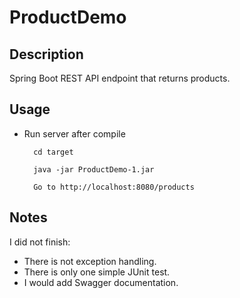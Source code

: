 # ProductDemo

## Description
Spring Boot REST API endpoint that returns products.

## Usage
- Run server after compile

        cd target
        
        java -jar ProductDemo-1.jar
		
		Go to http://localhost:8080/products
		
## Notes
I did not finish:
- There is not exception handling.
- There is only one simple JUnit test.
- I would add Swagger documentation.
